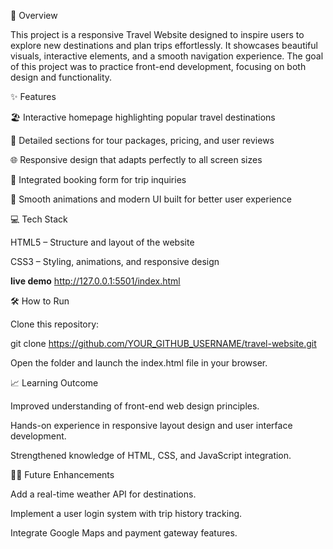 🧭 Overview

This project is a responsive Travel Website designed to inspire users to explore new destinations and plan trips effortlessly. It showcases beautiful visuals, interactive elements, and a smooth navigation experience. The goal of this project was to practice front-end development, focusing on both design and functionality.

✨ Features

🏖️ Interactive homepage highlighting popular travel destinations

🧳 Detailed sections for tour packages, pricing, and user reviews

🌐 Responsive design that adapts perfectly to all screen sizes

📱 Integrated booking form for trip inquiries

🎨 Smooth animations and modern UI built for better user experience

💻 Tech Stack

HTML5 – Structure and layout of the website

CSS3  – Styling, animations, and responsive design


**live demo**
http://127.0.0.1:5501/index.html


🛠️ How to Run

Clone this repository:

git clone https://github.com/YOUR_GITHUB_USERNAME/travel-website.git


Open the folder and launch the index.html file in your browser.

📈 Learning Outcome

Improved understanding of front-end web design principles.

Hands-on experience in responsive layout design and user interface development.

Strengthened knowledge of HTML, CSS, and JavaScript integration.

🧑‍💻 Future Enhancements

Add a real-time weather API for destinations.

Implement a user login system with trip history tracking.

Integrate Google Maps and payment gateway features.

